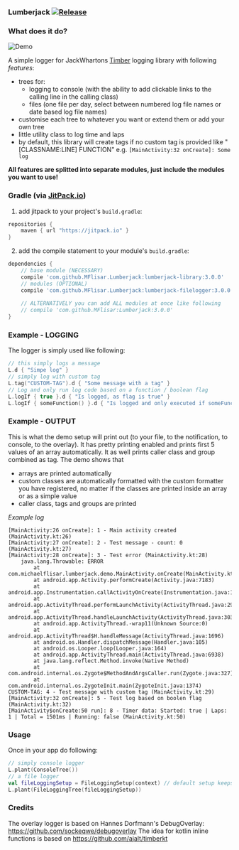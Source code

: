 ### Lumberjack [![Release](https://jitpack.io/v/MFlisar/Lumberjack.svg)](https://jitpack.io/#MFlisar/Lumberjack)

### What does it do?

![Demo](https://github.com/MFlisar/Lumberjack/blob/master/files/demo.gif?raw=true)

A simple logger for JackWhartons [Timber](https://github.com/JakeWharton/timber) logging library with following *features*:

* trees for:
  * logging to console (with the ability to add clickable links to the calling line in the calling class)
  * files (one file per day, select between numbered log file names or date based log file names)
* customise each tree to whatever you want or extend them or add your own tree
* little utility class to log time and laps
* by default, this library will create tags if no custom tag is provided like "[CLASSNAME:LINE] FUNCTION" e.g. `[MainActivity:32 onCreate]: Some log`

**All features are splitted into separate modules, just include the modules you want to use!**

### Gradle (via [JitPack.io](https://jitpack.io/))

1) add jitpack to your project's `build.gradle`:

```groovy
repositories {
    maven { url "https://jitpack.io" }
}
```

2) add the compile statement to your module's `build.gradle`:

```groovy
dependencies {
    // base module (NECESSARY)
	compile 'com.github.MFlisar.Lumberjack:lumberjack-library:3.0.0'
    // modules (OPTIONAL)
    compile 'com.github.MFlisar.Lumberjack:lumberjack-filelogger:3.0.0'
    
    // ALTERNATIVELY you can add ALL modules at once like following
    // compile 'com.github.MFlisar:Lumberjack:3.0.0'
}
```

### Example - LOGGING

The logger is simply used like following:

```kotlin
// this simply logs a message
L.d { "Simpe log" }
// simply log with custom tag
L.tag("CUSTOM-TAG").d { "Some message with a tag" }
// Log and only run log code based on a function / boolean flag
L.logIf { true }.d { "Is logged, as flag is true" }
L.logIf { someFunction() }.d { "Is logged and only executed if someFunction returns true" }
```

### Example - OUTPUT

This is what the demo setup will print out (to your file, to the notification, to console, to the overlay). It has pretty printing enabled and prints first 5 values of an array automatically. It as well prints caller class and group combined as tag. The demo shows that

* arrays are printed automatically
* custom classes are automatically formatted with the custom formatter you have registered, no matter if the classes are printed inside an array or as a simple value
* caller class, tags and groups are printed

*Example log*

```
[MainActivity:26 onCreate]: 1 - Main activity created (MainActivity.kt:26)
[MainActivity:27 onCreate]: 2 - Test message - count: 0 (MainActivity.kt:27)
[MainActivity:28 onCreate]: 3 - Test error (MainActivity.kt:28)
    java.lang.Throwable: ERROR
        at com.michaelflisar.lumberjack.demo.MainActivity.onCreate(MainActivity.kt:28)
        at android.app.Activity.performCreate(Activity.java:7183)
        at android.app.Instrumentation.callActivityOnCreate(Instrumentation.java:1220)
        at android.app.ActivityThread.performLaunchActivity(ActivityThread.java:2908)
        at android.app.ActivityThread.handleLaunchActivity(ActivityThread.java:3030)
        at android.app.ActivityThread.-wrap11(Unknown Source:0)
        at android.app.ActivityThread$H.handleMessage(ActivityThread.java:1696)
        at android.os.Handler.dispatchMessage(Handler.java:105)
        at android.os.Looper.loop(Looper.java:164)
        at android.app.ActivityThread.main(ActivityThread.java:6938)
        at java.lang.reflect.Method.invoke(Native Method)
        at com.android.internal.os.Zygote$MethodAndArgsCaller.run(Zygote.java:327)
        at com.android.internal.os.ZygoteInit.main(ZygoteInit.java:1374)
CUSTOM-TAG: 4 - Test message with custom tag (MainActivity.kt:29)
[MainActivity:32 onCreate]: 5 - Test log based on boolen flag  (MainActivity.kt:32)	
[MainActivity$onCreate:50 run]: 8 - Timer data: Started: true | Laps: 1 | Total = 1501ms | Running: false (MainActivity.kt:50)
```

### Usage

Once in your app do following:

```kotlin
// simply console logger
L.plant(ConsoleTree())
// a file logger
val fileLoggingSetup = FileLoggingSetup(context) // default setup keeps log files for 7 days and creates a new file each day
L.plant(FileLoggingTree(fileLoggingSetup))
```

### Credits

The overlay logger is based on Hannes Dorfmann's DebugOverlay: https://github.com/sockeqwe/debugoverlay
The idea for kotlin inline functions is based on https://github.com/ajalt/timberkt